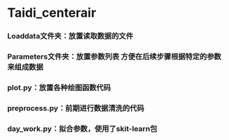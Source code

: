 # Taidi_centerair

### Loaddata文件夹：放置读取数据的文件

### Parameters文件夹：放置参数列表 方便在后续步骤根据特定的参数来组成数据

### plot.py：放置各种绘图函数代码

### preprocess.py：前期进行数据清洗的代码

### day_work.py：拟合参数，使用了skit-learn包
